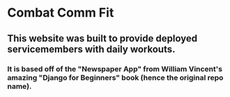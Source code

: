 # Combat Comm Fit
## This website was built to provide deployed servicemembers with daily workouts.
### It is based off of the "Newspaper App" from William Vincent's amazing "Django for Beginners" book (hence the original repo name).

